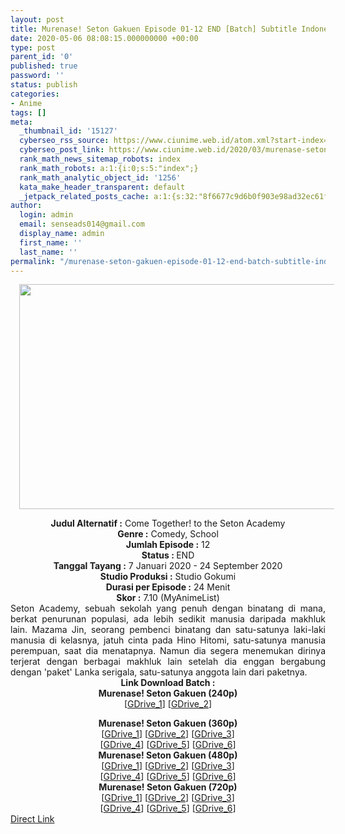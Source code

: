 ```yaml
---
layout: post
title: Murenase! Seton Gakuen Episode 01-12 END [Batch] Subtitle Indonesia
date: 2020-05-06 08:08:15.000000000 +00:00
type: post
parent_id: '0'
published: true
password: ''
status: publish
categories:
- Anime
tags: []
meta:
  _thumbnail_id: '15127'
  cyberseo_rss_source: https://www.ciunime.web.id/atom.xml?start-index=901&max-results=150
  cyberseo_post_link: https://www.ciunime.web.id/2020/03/murenase-seton-gakuen-episode-01-12-end.html
  rank_math_news_sitemap_robots: index
  rank_math_robots: a:1:{i:0;s:5:"index";}
  rank_math_analytic_object_id: '1256'
  kata_make_header_transparent: default
  _jetpack_related_posts_cache: a:1:{s:32:"8f6677c9d6b0f903e98ad32ec61f8deb";a:2:{s:7:"expires";i:1645495525;s:7:"payload";a:0:{}}}
author:
  login: admin
  email: senseads014@gmail.com
  display_name: admin
  first_name: ''
  last_name: ''
permalink: "/murenase-seton-gakuen-episode-01-12-end-batch-subtitle-indonesia/"
---
```

<div class="separator" style="clear: both; text-align: center;"><a href="https://1.bp.blogspot.com/-sK_rdmshcKI/XhSaD-3AbEI/AAAAAAAAdyo/MsLdgOZhpXQ8sDpXssIowF12ha10V9H2QCLcBGAsYHQ/s1600/Murenase%2521%2BSeton%2BGakuen.jpg" imageanchor="1" style="margin-left: 1em; margin-right: 1em;"><img border="0" data-original-height="720" data-original-width="1280" height="360" src="{{ site.baseurl }}/assets/2020/05/Murenase%2521%2BSeton%2BGakuen.jpg" width="640" /></a></div>
<p>
<div style="text-align: center;"><b>Judul</b><b><b>&nbsp;Alternatif</b>&nbsp;:</b>&nbsp;Come Together! to the Seton Academy</div>
<div style="text-align: center;"><b>Genre :</b>&nbsp;Comedy, School</div>
<div style="text-align: center;"><b>Jumlah Episode :</b>&nbsp;12<br /><b>Status :&nbsp;</b>END<br /><b>Tanggal Tayang :</b>&nbsp;7 Januari 2020&nbsp;- 24 September 2020<br /><b>Studio Produksi :</b>&nbsp;Studio Gokumi<br /><b>Durasi per Episode :</b>&nbsp;24 Menit</div>
<div style="text-align: center;"><b>Skor :</b>&nbsp;7.10 (MyAnimeList)</div>
<div style="text-align: center;"></div>
<div style="text-align: justify;">Seton Academy, sebuah sekolah yang penuh dengan binatang di mana, berkat penurunan populasi, ada lebih sedikit manusia daripada makhluk lain. Mazama Jin, seorang pembenci binatang dan satu-satunya laki-laki manusia di kelasnya, jatuh cinta pada Hino Hitomi, satu-satunya manusia perempuan, saat dia menatapnya. Namun dia segera menemukan dirinya terjerat dengan berbagai makhluk lain setelah dia enggan bergabung dengan 'paket' Lanka serigala, satu-satunya anggota lain dari paketnya.</div>
<div style="text-align: justify;"></div>
<div style="text-align: justify;"></div>
<div style="text-align: center;">
<div style="text-align: center;"><b>Link Download Batch :</b></div>
<div style="text-align: center;"><b>Murenase! Seton Gakuen&nbsp;(240p)</b><br />[<a href="https://drive.google.com/uc?id=1TLeapEsn3wkQSqhuKM_UvtbJ9zsRvueS" target="_blank" rel="noopener">GDrive_1</a>] [<a href="https://drive.google.com/uc?id=1D33Cg9MtgusD6tHWHKiEMRp1J9UFXRlh" target="_blank" rel="noopener">GDrive_2</a>]</p>
<div style="text-align: center;"><b>Murenase! Seton Gakuen&nbsp;(360p)</b></div>
</div>
<div style="text-align: center;">[<a href="https://drive.google.com/uc?id=1A40YCPwLJ-SSiZCWc3J60_cyY-_fve0Z" target="_blank" rel="noopener">GDrive_1</a>] [<a href="https://drive.google.com/uc?id=1gHc8Y23lIljVhsbjY2-r2RnPlqDGqiNg" target="_blank" rel="noopener">GDrive_2</a>] [<a href="https://drive.google.com/uc?id=1lRB-M44OJPS8uQLL5lTiThP8xpGxqH7q" target="_blank" rel="noopener">GDrive_3</a>]<br />[<a href="https://drive.google.com/uc?id=1IxnsCouIOcIGUV4CDsmeqsbfHHbh2qcg" target="_blank" rel="noopener">GDrive_4</a>] [<a href="https://drive.google.com/uc?id=1HvQMAGAn_8a-kISBHWNx4pNcANdYAe-n" target="_blank" rel="noopener">GDrive_5</a>] [<a href="https://drive.google.com/uc?id=1eCTLSzMumqMuzbBxrX9yApXoy1RvS2rl" target="_blank" rel="noopener">GDrive_6</a>]</div>
<div style="text-align: center;"></div>
<div style="text-align: center;"><b>Murenase! Seton Gakuen&nbsp;(480p)</b><br />[<a href="https://drive.google.com/uc?id=1WNFeGFy4rmqfAzB_byZylQyxdJ4juzor" target="_blank" rel="noopener">GDrive_1</a>] [<a href="https://drive.google.com/uc?id=1Kr3OhLMOFf_11PpVN9iW9IK3eKU45i0k" target="_blank" rel="noopener">GDrive_2</a>] [<a href="https://drive.google.com/uc?id=1fDXUO4SmWruUqtquYrFH11xyiaiDJoN-" target="_blank" rel="noopener">GDrive_3</a>]<br />[<a href="https://drive.google.com/uc?id=15iiAH_DOfyip_gv67EvIxStt_DGIAnSO" target="_blank" rel="noopener">GDrive_4</a>] [<a href="https://drive.google.com/uc?id=1XO50rHdlOcIt4-ODcdvfflmOj6E1Y1UM" target="_blank" rel="noopener">GDrive_5</a>] [<a href="https://drive.google.com/uc?id=1dsRUQaRYtJnnX4lZRNshx0DzUvIq_8DH" target="_blank" rel="noopener">GDrive_6</a>]</div>
<div style="text-align: center;"><b>Murenase! Seton Gakuen&nbsp;(720p)</b><br />[<a href="https://drive.google.com/uc?id=1fILTjVsb68dWubVJGYnsXT7RuzewDJNV" target="_blank" rel="noopener">GDrive_1</a>] [<a href="https://drive.google.com/uc?id=1yFj2D3zK-7rJMIns4_-OgYGDaeIPZ3eY" target="_blank" rel="noopener">GDrive_2</a>] [<a href="https://drive.google.com/uc?id=19BWDl4sRfd-7dun-J6dR3QfS5b0Fuw7T" target="_blank" rel="noopener">GDrive_3</a>]<br />[<a href="https://drive.google.com/uc?id=1LXYz95xUW0BLmV_C6hhIIu2LawEd-8Lv" target="_blank" rel="noopener">GDrive_4</a>] [<a href="https://drive.google.com/uc?id=1R6wASZFirnggG8vUI10HvIZIpgUSqEqM" target="_blank" rel="noopener">GDrive_5</a>] [<a href="https://drive.google.com/uc?id=1pVbqAqE_8qbI6F7iCKq4kJ-14TWWEdwn" target="_blank" rel="noopener">GDrive_6</a>]</div>
</div>
<link rel="stylesheet" href="https://cdnjs.cloudflare.com/ajax/libs/font-awesome/4.7.0/css/font-awesome.min.css" />
<div class="divbtn"> <a href="https://handymansurrender.com/fihup8buzv?key=94550f7ce39444073321dde3b8782f97" class="btn"><i class="fa fa-download"></i> Direct Link</a> </div>
